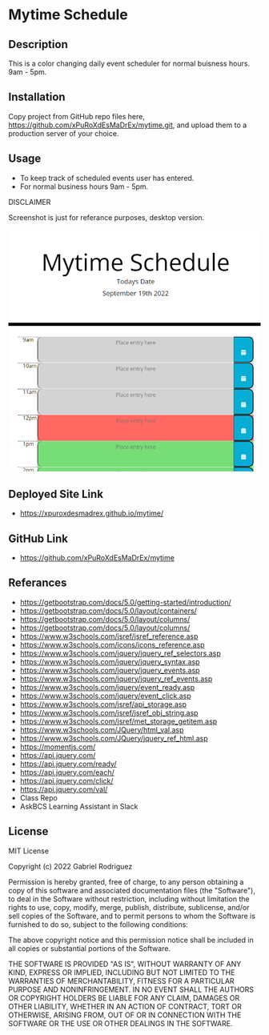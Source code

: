 # Mytime Schedule

## Description 

This is a color changing daily event scheduler for normal buisness hours. 9am - 5pm. 

## Installation

Copy project from GitHub repo files here, https://github.com/xPuRoXdEsMaDrEx/mytime.git, and upload them to a production server of your choice.

## Usage
    
- To keep track of scheduled events user has entered.
- For normal business hours 9am - 5pm.

DISCLAIMER

Screenshot is just for referance purposes, desktop version.

![alt text](./assets/images/Screenshot%20Mytime%20Schedule.png)

## Deployed Site Link

- https://xpuroxdesmadrex.github.io/mytime/

## GitHub Link

- https://github.com/xPuRoXdEsMaDrEx/mytime

## Referances

- https://getbootstrap.com/docs/5.0/getting-started/introduction/
- https://getbootstrap.com/docs/5.0/layout/containers/
- https://getbootstrap.com/docs/5.0/layout/columns/
- https://getbootstrap.com/docs/5.0/layout/columns/
- https://www.w3schools.com/jsref/jsref_reference.asp
- https://www.w3schools.com/icons/icons_reference.asp
- https://www.w3schools.com/jquery/jquery_ref_selectors.asp
- https://www.w3schools.com/jquery/jquery_syntax.asp
- https://www.w3schools.com/jquery/jquery_events.asp
- https://www.w3schools.com/jquery/jquery_ref_events.asp
- https://www.w3schools.com/jquery/event_ready.asp
- https://www.w3schools.com/jquery/event_click.asp
- https://www.w3schools.com/jsref/api_storage.asp
- https://www.w3schools.com/jsref/jsref_obj_string.asp
- https://www.w3schools.com/jsref/met_storage_getitem.asp
- https://www.w3schools.com/JQuery/html_val.asp
- https://www.w3schools.com/JQuery/jquery_ref_html.asp
- https://momentjs.com/
- https://api.jquery.com/
- https://api.jquery.com/ready/
- https://api.jquery.com/each/
- https://api.jquery.com/click/
- https://api.jquery.com/val/
- Class Repo
- AskBCS Learning Assistant in Slack

## License

MIT License

Copyright (c) 2022 Gabriel Rodriguez

Permission is hereby granted, free of charge, to any person obtaining a copy
of this software and associated documentation files (the "Software"), to deal
in the Software without restriction, including without limitation the rights
to use, copy, modify, merge, publish, distribute, sublicense, and/or sell
copies of the Software, and to permit persons to whom the Software is
furnished to do so, subject to the following conditions:

The above copyright notice and this permission notice shall be included in all
copies or substantial portions of the Software.

THE SOFTWARE IS PROVIDED "AS IS", WITHOUT WARRANTY OF ANY KIND, EXPRESS OR
IMPLIED, INCLUDING BUT NOT LIMITED TO THE WARRANTIES OF MERCHANTABILITY,
FITNESS FOR A PARTICULAR PURPOSE AND NONINFRINGEMENT. IN NO EVENT SHALL THE
AUTHORS OR COPYRIGHT HOLDERS BE LIABLE FOR ANY CLAIM, DAMAGES OR OTHER
LIABILITY, WHETHER IN AN ACTION OF CONTRACT, TORT OR OTHERWISE, ARISING FROM,
OUT OF OR IN CONNECTION WITH THE SOFTWARE OR THE USE OR OTHER DEALINGS IN THE
SOFTWARE.


    